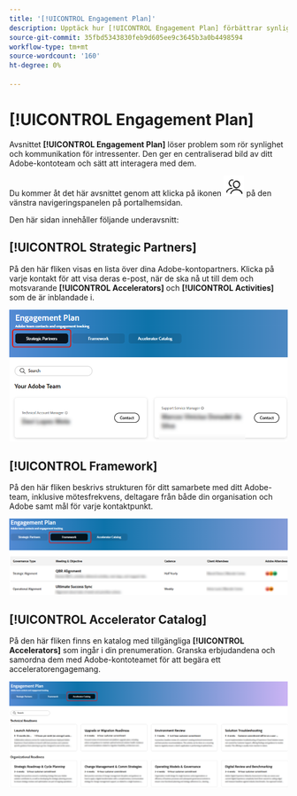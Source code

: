 ```yaml
---
title: '[!UICONTROL Engagement Plan]'
description: Upptäck hur [!UICONTROL Engagement Plan] förbättrar synligheten och kommunikationen mellan intressenter genom att erbjuda en centraliserad vy över ditt Adobe-kontoteam och interaktionsalternativ.
source-git-commit: 35fbd5343830feb9d605ee9c3645b3a0b4498594
workflow-type: tm+mt
source-wordcount: '160'
ht-degree: 0%

---
```



# [!UICONTROL Engagement Plan]

Avsnittet **[!UICONTROL Engagement Plan]** löser problem som rör synlighet och kommunikation för intressenter. Den ger en centraliserad bild av ditt Adobe-kontoteam och sätt att interagera med dem.

Du kommer åt det här avsnittet genom att klicka på ikonen ![Förlovning](/help/adobe-success-portal/assets/engagement-icon.png) på den vänstra navigeringspanelen på portalhemsidan.

Den här sidan innehåller följande underavsnitt:

## [!UICONTROL Strategic Partners]

På den här fliken visas en lista över dina Adobe-kontopartners. Klicka på varje kontakt för att visa deras e-post, när de ska nå ut till dem och motsvarande **[!UICONTROL Accelerators]** och **[!UICONTROL Activities]** som de är inblandade i.

![Förlovningsplan-strategisk-partner](/help/adobe-success-portal/assets/engagement-plan-strategic-partner.png)

## [!UICONTROL Framework]

På den här fliken beskrivs strukturen för ditt samarbete med ditt Adobe-team, inklusive mötesfrekvens, deltagare från både din organisation och Adobe samt mål för varje kontaktpunkt.

![engagement-plan-framework](/help/adobe-success-portal/assets/engagement-plan-framework.png)

## [!UICONTROL Accelerator Catalog]

På den här fliken finns en katalog med tillgängliga **[!UICONTROL Accelerators]** som ingår i din prenumeration. Granska erbjudandena och samordna dem med Adobe-kontoteamet för att begära ett acceleratorengagemang.

![engagement-plan-accelerator-catalog](/help/adobe-success-portal/assets/engagement-plan-accelerator-catalog.png)

